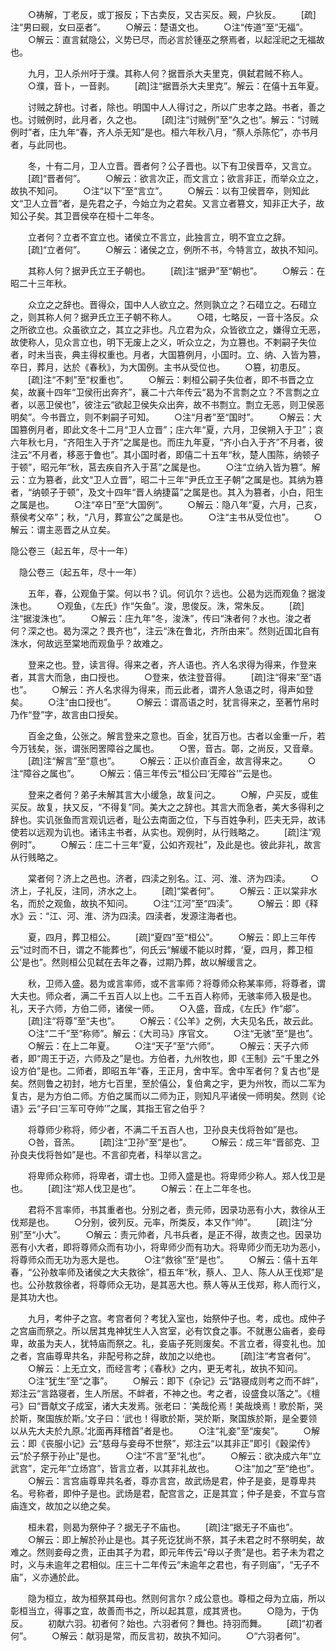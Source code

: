 <!-- { "loadSidebar": true } -->
　　○祷解，丁老反，或丁报反；下古卖反，又古买反。觋，户狄反。
　　[疏]注“男曰觋，女曰巫者”。
　　○解云：楚语文也。
　　○注“传道”至“无福”。
　　○解云：直言弑隐公，义势已尽，而必言於锺巫之祭焉者，以起淫祀之无福故也。

　　九月，卫人杀州吁于濮。其称人何？据晋杀大夫里克，俱弑君贼不称人。
　　○濮，音卜，一音剥。
　　[疏]注“据晋杀大夫里克”。解云：在僖十五年夏。

　　讨贼之辞也。讨者，除也。明国中人人得讨之，所以广忠孝之路。书者，善之也。讨贼例时，此月者，久之也。
　　[疏]注“讨贼例”至“久之也”。解云：“讨贼例时”者，庄九年“春，齐人杀无知”是也。桓六年秋八月，“蔡人杀陈佗”，亦书月者，与此同也。

　　冬，十有二月，卫人立晋。晋者何？公子晋也。以下有卫侯晋卒，又言立。
　　[疏]“晋者何”。
　　○解云：欲言次正，而文言立；欲言非正，而举众立之，故执不知问。
　　○注“以下”至“言立”。
　　○解云：以有卫侯晋卒，则知此文“卫人立晋”者，是先君之子，今始立为之君矣。又言立者篡文，知非正大子，故知公子矣。其卫晋侯卒在桓十二年冬。

　　立者何？立者不宜立也。诸侯立不言立，此独言立，明不宜立之辞。
　　[疏]“立者何”。
　　○解云：诸侯之立，例所不书，今特言立，故执不知问。

　　其称人何？据尹氏立王子朝也。
　　[疏]注“据尹”至“朝也”。
　　○解云：在昭二十三年秋。

　　众立之之辞也。晋得众，国中人人欲立之。然则孰立之？石碏立之。石碏立之，则其称人何？据尹氏立王子朝不称人。
　　○碏，七略反，一音十洛反。众之所欲立也。众虽欲立之，其立之非也。凡立君为众，众皆欲立之，嫌得立无恶，故使称人，见众言立也，明下无废上之义，听众立之，为立篡也。不剌嗣子失位者，时未当丧，典主得权重也。月者，大国篡例月，小国时。立、纳、入皆为篡，卒日，葬月，达於《春秋》，为大国例。主书从受位也。
　　○篡，初患反。
　　[疏]注“不剌”至“权重也”。
　　○解云：剌桓公嗣子失位者，即不书晋之立矣，故襄十四年“卫侯衎出奔齐”，襄二十六年传云“曷为不言剽之立？不言剽之立者，以恶卫侯也”，彼注云“欲起卫侯失众出奔，故不书剽立。剽立无恶，则卫侯恶明矣”。今书晋立，则不剌嗣子可知。
　　○注“月者”至“国时”。
　　○解云：大国篡例月者，即此文冬十二月“卫人立晋”；庄六年“夏，六月，卫侯朔入于卫”；哀六年秋七月，“齐阳生入于齐”之属是也。而庄九年夏，“齐小白入于齐”不月者，彼注云“不月者，移恶于鲁也”。其小国时者，即僖二十五年“秋，楚人围陈，纳顿子于顿”，昭元年“秋，莒去疾自齐入于莒”之属是也。
　　○注“立纳入皆为篡”。解云：立为篡者，此文“卫人立晋”，昭二十三年“尹氏立王子朝”之属是也。其纳为篡者，“纳顿子于顿”，及文十四年“晋人纳捷菑”之属是也。其入为篡者，小白，阳生之属是也。
　　○注“卒日”至“大国例”。
　　○解云：隐八年“夏，六月，己亥，蔡侯考父卒”；秋，“八月，葬宣公”之属是也。
　　○注“主书从受位也”。
　　○解云：谓主恶晋之从立矣。

隐公卷三（起五年，尽十一年）

　隐公卷三（起五年，尽十一年）

　　五年，春，公观鱼于棠。何以书？讥。何讥尔？远也。公曷为远而观鱼？据浚洙也。
　　○观鱼，《左氏》作“矢鱼”。浚，思俊反。洙，常朱反。
　　[疏]注“据浚洙也”。
　　○解云：庄九年“冬，浚洙”，传曰“洙者何？水也。浚之者何？深之也。曷为深之？畏齐也”，注云“洙在鲁北，齐所由来”。然则近国北自有洙水，何故远至棠地而观鱼乎？故难之。

　　登来之也。登，读言得。得来之者，齐人语也。齐人名求得为得来，作登来者，其言大而急，由口授也。
　　○登来，依注登音得。
　　[疏]注“得来”至“语也”。
　　○解云：齐人名求得为得来，而云此者，谓齐人急语之时，得声如登矣。
　　○注“由口授也”。
　　○解云：谓高语之时，犹言得来之，至著竹帛时乃作“登”字，故言由口授矣。

　　百金之鱼，公张之。解言登来之意也。百金，犹百万也。古者以金重一斤，若今万钱矣，张，谓张罔罟障谷之属也。
　　○罟，音古。鄣，之尚反，又音章。
　　[疏]注“解言”至“意也”。
　　○解云：正以价直百金，故言得来之。
　　○注“障谷之属也”。
　　○解云：僖三年传云“桓公曰‘无障谷’”云是也。

　　登来之者何？弟子未解其言大小缓急，故复问之。
　　○解，户买反，或隹买反。故复，扶又反，“不得复”同。美大之之辞也。其言大而急者，美大多得利之辞也。实讥张鱼而言观讥远者，耻公去南面之位，下与百姓争利，匹夫无异，故讳使若以远观为讥也。诸讳主书者，从实也。观例时，从行贱略之。
　　[疏]注“观例时”。
　　○解云：庄二十三年“夏，公如齐观社”，及此是也。彼此非礼，故言从行贱略之。

　　棠者何？济上之邑也。济者，四渎之别名。江、河、淮、济为四渎。
　　○济上，子礼反，注同，济水之上。
　　[疏]“棠者何”。
　　○解云：正以棠非水名，而於之观鱼，故执不知问。
　　○注“江河”至“四渎”。
　　○解云：即《释水》云：“江、河、淮、济为四渎。四渎者，发源注海者也。

　　夏，四月，葬卫桓公。
　　[疏]“夏四”至“桓公”。
　　○解云：即上三年传云“过时而不日，谓之不能葬也”，何氏云“解缓不能以时葬，‘夏，四月，葬卫桓公’是也”。然则桓公见弑在去年之春，过期乃葬，故以解缓言之。

　　秋，卫师入盛。曷为或言率师，或不言率师？将尊师众称某率师，将尊者，谓大夫也。师众者，满二千五百人以上也。二千五百人称师，无骇率师入极是也。礼，天子六师，方伯二师，诸侯一师。
　　○入盛，音成，《左氏》作“郕”。
　　[疏]注“将尊”至“夫也”。
　　○解云：《公羊》之例，大夫见名氏，故云此。
　　○注“二千”至“称师”。解云：《大司马》序官文。
　　○注“无骇”至“是也”。
　　○解云：在上二年夏。
　　○注“天子”至“六师”。
　　○解云：天子六师者，即“周王于迈，六师及之”是也。方伯者，九州牧也，即《王制》云“千里之外设方伯”是也。二师者，即昭五年“春，王正月，舍中军。舍中军者何？复古也”是矣。然则鲁之初封，地方七百里，至於僖公，复伯禽之宇，更为州牧，而以二军为复古，是为方伯二师。方伯之属而以二师为正，则知凡平诸侯一师明矣。然则《论语》云“子曰‘三军可夺帅’”之属，其指王官之伯乎？

　　将尊师少称将，师少者，不满二千五百人也，卫孙良夫伐将咎如”是也。
　　○咎，音羔。
　　[疏]注“卫孙”至“是也”。
　　○解云：成三年“晋郤克、卫孙良夫伐将咎如”是也。不言卻克者，科举以言之。

　　将卑师众称师，将卑者，谓士也。卫师入盛是也。将卑师少称人。郑人伐卫是也。
　　[疏]注“郑人伐卫是也”。
　　○解云：在上二年冬也。

　　君将不言率师，书其重者也。分别之者，责元师，因录功恶有小大，救徐从王伐郑是也。
　　○分别，彼列反。元率，所类反，本又作“帅”。
　　[疏]注“分别”至“小大”。
　　○解云：责元帅者，凡书兵者，是正不得，故责之也。因录功恶有小大者，即将尊师众而有功小，将卑师少而有功大。将卑师少而无功为恶小，将尊师众而无功为恶大是也。
　　○注“救徐”至“是也”。
　　○解云：僖十五年春，“公孙敖率师及诸侯之大夫救徐”，桓五年“秋，蔡人、卫人、陈人从王伐郑”是也。公孙敖救徐者，将尊师众无功，是其恶大也。蔡人等从王伐郑，称人而行义，是其功大也。

　　九月，考仲子之宫。考宫者何？考犹入室也，始祭仲子也。考，成也。成仲子之宫庙而祭之。所以居其鬼神犹生人入宫室，必有饮食之事。不就惠公庙者，妾母卑，故虽为夫人，犹特庙而祭之。礼，妾庙子死则废矣。不言立者，得变礼也。加之者，宫庙尊卑共名，非配号称之辞，故加之以绝也。
　　[疏]注“考宫者何”。
　　○解云：上无立文，而经言考；《春秋》之内，更无考礼，故执不知问。
　　○注“犹生”至“之事”。
　　○解云：即下《杂记》云“路寝成则考之而不衅”，郑注云“言路寝者，生人所居。不衅者，不神之也。考之者，设盛食以落之”。《檀弓》曰“晋献文子成室，诸大夫发焉。张老曰：‘美哉伦焉！美哉焕焉！歌於斯，哭於斯，聚国族於斯。’文子曰：‘武也！得歌於斯，哭於斯，聚国族於斯，是全要领以从先大夫於九原。’北面再拜稽首”者是也。
　　○注“礼妾”至“废矣”。
　　○解云：即《丧服小记》云“慈母与妾母不世祭”，郑注云“以其非正”即引《穀梁传》云“於子祭于孙止”是也。
　　○注“不言”至“礼也”。
　　○解云：欲决成六年“立武宫”，定元年“立炀宫”，皆言立者，以其非礼故也。
　　○注“加之”至“绝也”。
　　○解云：言宫庙尊卑共名者，尊亦言宫，故武炀是君，仲子是妾，是尊卑共名。号称者，即仲子是也。武炀是君，配宫言之，正是其宜；仲子是妾，不宜与宫庙连文，故加之以绝之矣。

　　桓未君，则曷为祭仲子？据无子不庙也。
　　[疏]注“据无子不庙也”。
　　○解云：即上解於孙止是也。其子死讫犹尚不祭，其子未君之时不祭明矣，故难之。然则妾母之贵，正由其子为君，即元年传云“母以子贵”是也。若子未为君之时，义与未逾年之君相似。庄三十二年传云“未逾年之君也，有子则庙”，“无子不庙”，义亦通於此。

　　隐为桓立，故为桓祭其母也。然则何言尔？成公意也。尊桓之母为立庙，所以彰桓当立，得事之宜，故善而书之，所以起其意，成其贤也。
　　○隐为，于伪反。
　　初献六羽。初者何？始也。六羽者何？舞也。持羽而舞。
　　[疏]“初者何”。
　　○解云：献羽是常，而反言初，故执不知问。
　　○“六羽者何”。
